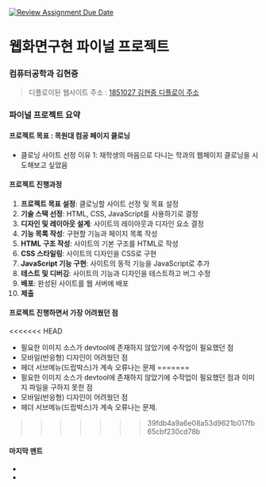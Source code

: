 [![Review Assignment Due Date](https://classroom.github.com/assets/deadline-readme-button-22041afd0340ce965d47ae6ef1cefeee28c7c493a6346c4f15d667ab976d596c.svg)](https://classroom.github.com/a/p5Ba1kFH)
# 웹화면구현 파이널 프로젝트

### 컴퓨터공학과 김현중
> 디플로이된 웹사이트 주소 : [1851027 김현중 디플로이 주소](https://transcendent-swan-209396.netlify.app/)

### 파이널 프로젝트 요약

#### 프로젝트 목표 : 목원대 컴공 페이지 클로닝 
- 클로닝 사이트 선정 이유 1: 재학생의 마음으로 다니는 학과의 웹페이지 클로닝을 시도해보고 싶었음

#### 프로젝트 진행과정
1. **프로젝트 목표 설정**: 클로닝할 사이트 선정 및 목표 설정
1. **기술 스택 선정**: HTML, CSS, JavaScript를 사용하기로 결정
1. **디자인 및 레이아웃 설계**: 사이트의 레이아웃과 디자인 요소 결정
1. **기능 목록 작성**: 구현할 기능과 페이지 목록 작성
1. **HTML 구조 작성**: 사이트의 기본 구조를 HTML로 작성
1. **CSS 스타일링**: 사이트의 디자인을 CSS로 구현
1. **JavaScript 기능 구현**: 사이트의 동적 기능을 JavaScript로 추가
1. **테스트 및 디버깅**: 사이트의 기능과 디자인을 테스트하고 버그 수정
1. **배포**: 완성된 사이트를 웹 서버에 배포
1. **제출**

#### 프로젝트 진행하면서 가장 어려웠던 점
<<<<<<< HEAD
- 필요한 이미지 소스가 devtool에 존재하지 않았기에 수작업이 필요했던 점
- 모바일(반응형) 디자인이 어려웠던 점
- 헤더 서브메뉴(드랍박스)가 계속 오류나는 문제 
=======
- 필요한 이미지 소스가 devtool에 존재하지 않았기에 수작업이 필요했던 점과 이미지 파일을 구하지 못한 점
- 모바일(반응형) 디자인이 어려웠던 점
- 헤더 서브메뉴(드랍박스)가 계속 오류나는 문제. 
>>>>>>> 39fdb4a9a6e08a53d9621b017fb65cbf230cd78b

#### 마지막 멘트
-
-
